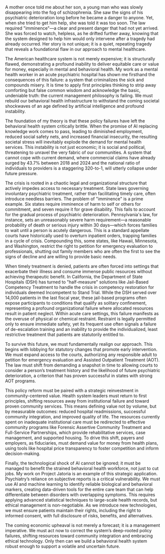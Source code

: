 A mother once told me about her son, a young man who was slowly disappearing into the fog of schizophrenia. She saw the signs of his psychiatric deterioration long before he became a danger to anyone. Yet, when she tried to get him help, she was told it was too soon. The law required "imminence"—a clear and present danger that had not yet arrived. She was forced to watch, helpless, as he drifted further away, knowing that the system designed to help him would only intervene after a tragedy had already occurred. Her story is not unique; it is a quiet, repeating tragedy that reveals a foundational flaw in our approach to mental healthcare.

The American healthcare system is not merely expensive; it is structurally flawed, demonstrating a profound inability to deliver equitable care or value for money, especially in mental and behavioral health. My work as a mental health worker in an acute psychiatric hospital has shown me firsthand the consequences of this failure: a system that criminalizes the sick and compounds misery. It is time to apply first principles thinking to strip away comforting but false common wisdom and acknowledge the basic, undeniable truth: the current management philosophy is failing. We must rebuild our behavioral health infrastructure to withstand the coming societal shockwaves of an age defined by artificial intelligence and profound instability.

The foundation of my theory is that these policy failures have left the behavioral health system critically brittle. When the promise of AI replacing knowledge work comes to pass, leading to diminished employment, reduced social safety nets, and increased financial insecurity, the resulting societal stress will inevitably explode the demand for mental health services. This instability is not just economic; it is social and political, threatening to unravel the very fabric of our communities. A system that cannot cope with current demand, where commercial claims have already surged by 43.7% between 2018 and 2024 and the national ratio of individuals to providers is a staggering 320-to-1, will utterly collapse under future pressure.

The crisis is rooted in a chaotic legal and organizational structure that actively impedes access to necessary treatment. State laws governing involuntary psychiatric treatment, rather than facilitating timely care, often introduce needless barriers. The problem of "imminence" is a prime example. Six states require imminence of harm to self or others for commitment, and seven require it for grave disability. This fails to account for the gradual process of psychiatric deterioration. Pennsylvania's law, for instance, sets an unreasonably severe harm requirement—a reasonable probability of death or serious injury within 30 days—which forces families to wait until a person is acutely dangerous. This is a standard appellate courts have historically used to overturn inpatient orders, trapping families in a cycle of crisis. Compounding this, some states, like Hawaii, Minnesota, and Washington, restrict the right to petition for emergency evaluation to professionals, shutting out family members who are often the first to see the signs of decline and are willing to provide basic needs.

When timely treatment is denied, patients are often forced into settings that exacerbate their illness and consume immense public resources without achieving therapeutic benefit. In California, the Department of State Hospitals (DSH) has turned to "half-measure" solutions like Jail-Based Competency Treatment to handle the crisis in competency restoration for individuals deemed Incompetent to Stand Trial. While the DSH served over 14,000 patients in the last fiscal year, these jail-based programs often expose participants to conditions that qualify as solitary confinement, representing a profound organizational failure where allocated resources result in patient neglect. Within acute care settings, this failure manifests as the overuse of physical or chemical restraint. Restraint is legally permitted only to ensure immediate safety, yet its frequent use often signals a failure of de-escalation training and an inability to provide the individualized, least restrictive treatment that patients are statutorily entitled to.

To survive this future, we must fundamentally realign our approach. This begins with lobbying for statutory changes that promote early intervention. We must expand access to the courts, authorizing any responsible adult to petition for emergency evaluation and Assisted Outpatient Treatment (AOT). The law must shift from demanding a snapshot in time to allowing courts to consider a person’s treatment history and the likelihood of future psychiatric deterioration, a criterion that has proven successful in states with strong AOT programs.

This policy reform must be paired with a strategic reinvestment in community-centered value. Health system leaders must return to first principles, shifting resources away from institutional failure and toward proven community services. This means defining value not by volume, but by measurable outcomes: reduced hospital readmissions, successful community integration, and improved quality of life. The resources currently spent on inadequate institutional care must be redirected to effective community programs like Forensic Assertive Community Treatment and Full-Service Partnerships, which provide rehabilitative services, case management, and supported housing. To drive this shift, payers and employers, as fiduciaries, must demand value for money from health plans, using tools like hospital price transparency to foster competition and inform decision-making.

Finally, the technological shock of AI cannot be ignored; it must be managed to benefit the strained behavioral health workforce, not just to cut jobs. My work on Project Jatoria is an example of this strategic application. Psychiatry’s reliance on subjective reports is a critical vulnerability. We must use AI and machine learning to identify reliable biological and behavioral markers, creating data-driven tools for the entire care team that can help differentiate between disorders with overlapping symptoms. This requires applying advanced statistical techniques to large-scale health records, but ethical management is non-negotiable. As we introduce new technologies, we must ensure patients maintain their rights, including the right to informed consent, with full disclosure of risks, benefits, and alternatives.

The coming economic upheaval is not merely a forecast; it is a management imperative. We must act now to correct the system’s deep-rooted policy failures, shifting resources toward community integration and embracing ethical technology. Only then can we build a behavioral health system robust enough to support a volatile and uncertain future.